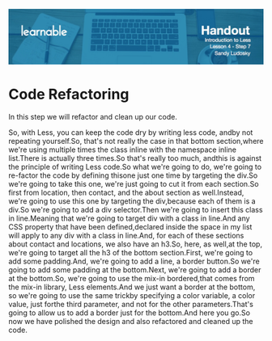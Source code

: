 ![](headers/4-7.jpg)
# Code Refactoring

In this step we will refactor and clean up our code.

So, with Less, you can keep the code dry by writing less code, andby not repeating yourself.So, that's not really the case in that bottom section,where we're using multiple times the class inline with the namespace inline list.There is actually three times.So that's really too much, andthis is against the principle of writing Less code.So what we're going to do, we're going to re-factor the code by defining thisone just one time by targeting the div.So we're going to take this one, we're just going to cut it from each section.So first from location, then contact, and the about section as well.Instead, we're going to use this one by targeting the div,because each of them is a div.So we're going to add a div selector.Then we're going to insert this class in line.Meaning that we're going to target div with a class in line.And any CSS property that have been defined,declared inside the space in my list will apply to any div with a class in line.And, for each of these sections about contact and locations, we also have an h3.So, here, as well,at the top, we're going to target all the h3 of the bottom section.First, we're going to add some padding.And, we're going to add a line, a border button.So we're going to add some padding at the bottom.Next, we're going to add a border at the bottom.So, we're going to use the mix-in bordered,that comes from the mix-in library, Less elements.And we just want a border at the bottom, so we're going to use the same trickby specifying a color variable, a color value, just forthe third parameter, and not for the other parameters.That's going to allow us to add a border just for the bottom.And here you go.So now we have polished the design and also refactored and cleaned up the code.